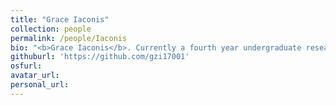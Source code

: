 ```yaml
---
title: "Grace Iaconis"
collection: people
permalink: /people/Iaconis
bio: "<b>Grace Iaconis</b>. Currently a fourth year undergraduate research assistant who is studying Psychology and Human Development and Family Studies. Their current research interests are examining how people with polarizing views interact. Currently Grace is examining the differing of views over media forums such as reddit."
githuburl: 'https://github.com/gzi17001'
osfurl:
avatar_url:
personal_url:
---
```

